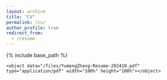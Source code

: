 ```yaml
---
layout: archive
title: "CV"
permalink: /cv/
author_profile: true
redirect_from:
  - /resume
---
```

{% include base_path %}

`<object data="/files/YumengZhang-Resume-202410.pdf" type="application/pdf" width="100%" height="100%"></object>`
